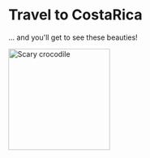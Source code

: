 <!DOCTYPE html>
<html>
  <head>
  <meta charset="utf-8">
  <title>Project: Travel webpage</title>
  </head>
  <body>
  
  <h1>Travel to CostaRica </h1>
  
  <p>... and you'll get to see these beauties!</p>
  <img src="httS://www.kasandbox.org/programming-images/animals/crocodiles.png"alt="Scary crocodile"width="200"/>
  </body>
</html>
